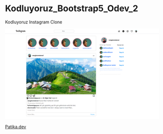 # Kodluyoruz_Bootstrap5_Odev_2

Kodluyoruz Instagram Clone

![instagram clone](image.png)

[Patika.dev](https://app.patika.dev/emirhankumus)